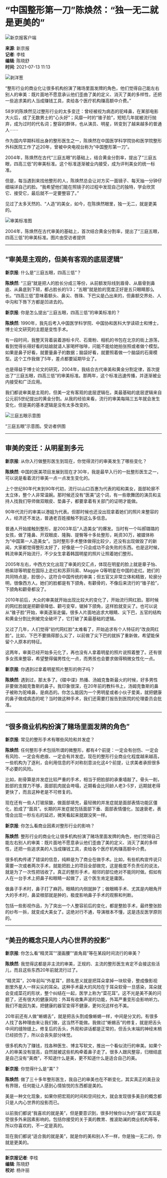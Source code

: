 # “中国整形第一刀”陈焕然：“独一无二就是更美的”

![新京报客户端](https://static.bjnews.com.cn/wap/img/top-logo.png)

**来源**: 新京报  
**记者**: 李桂  
**编辑**: 陈晓舒  
**时间**: 2021-07-13 11:13  

![剥洋葱](https://media.bjnews.com.cn/column/2023/08/01/5350564595532639851.jpg)

“整形行业的商业化让很多机构扮演了赌场里面发牌的角色，他们觉得自己能左右别人的审美：既片面地不愿意承认他们歪曲了美的定义、消灭了美的多样性，还把一些追求美的人当成赚钱工具，卖给各个医疗机构赚高额中介费。”

58岁的陈焕然见过整形行业的太多变迁：曾经被视为病态的驼峰鼻，在某部电影大火后，成了无数男士的“心头好”；风靡一时的“锥子脸”，短短几年就被流行抛弃，成为过时的代名词；整容的群体，也从演员、明星，转变到了越来越多的普通人⋯⋯

作为国内早期科班出身的整形医生之一，陈焕然在中国医学科学院协和医学院整形外科医院工作了近20年，曾被中央电视台称为“中国整形第一刀”。

2004年，陈焕然在古代“三庭五眼”的基础上，结合黄金分割率，提出了“三庭五眼，四高三低”的审美标准。这个标准逐渐被业内接受，成为评判美女的统一标准。

但是，每当遇到来找他整形的人，陈焕然总会让对方买一面镜子、每天抽一分钟仔细端详自己的脸。“我希望他们能在照镜子的过程中发现自己的独特，学会欣赏它、接受它，最后就不一定要整容了。”

见过了太多天然的、“人造”的美女，如今，在陈焕然眼里，独一无二，就是更美的。

![审美标准图](https://media.bjnews.com.cn/image/2021/07/13/5078971316040706298.png)

2004年，陈焕然在古代审美的基础上，首次结合黄金分割率，提出了“三庭五眼，四高三低”的审美标准。图片由受访者提供

---

## “审美是主观的，但美有客观的底层逻辑”

**新京报**: 什么是“三庭五眼，四高三低”？

**陈焕然**: “三庭”就是把人的脸长分成三等份，从前额发际线到眉骨、从眉骨到鼻底、从鼻底到下颏，都占脸长的1/3；“五眼”就是脸的宽度正好是五只眼睛那么长。“四高三低”意味着额头、鼻尖、唇珠、下巴尖是凸出来的，但鼻额交界处、人中沟和下唇下方都是凹进去的。

**新京报**: 你是怎么提出“三庭五眼，四高三低”的审美标准的？

**陈焕然**: 1990年，我先后考入中国医学科学院、中国协和医科大学读硕士和博士，博士论文研究的主题是变性手术。

有一段时间，我整天背着装着游标卡尺、石膏粉、相机的书包在北京的街上游荡，看到觉得长得好看的姑娘就请人家喝杯咖啡，问能不能给她拍张照或者做个模型。如果是鼻子好看，就要量鼻子的数据；脑袋好看，就要照着做一个脑袋的石膏模型。这个工作我做了5年，差点都要延期毕业了。

也是得益于博士论文的研究，2004年，我结合古代审美和黄金分割定律，首次提出了“三庭五眼，四高三低”的审美标准。那两年，这个标准迅速传播，并逐渐被业内接受和广泛应用。

我们都说审美是主观的，但美一定有客观的底层逻辑在。美最基础的底层逻辑来自公元前5世纪提出的黄金分割。从我的经验来看，流行的审美每隔三五年就会发生变化，但是美的基本逻辑是没有太多改变的。

![三庭五眼示意图](https://media.bjnews.com.cn/image/2021/07/13/5078971313893221692.jpeg)

“三庭五眼”示意图。受访者供图

---

## 审美的变迁：从明星到多元

**新京报**: 从你入行做整形医生到现在，你觉得流行的审美发生了哪些变化？

**陈焕然**: 中国的医美项目发展到现在才30年，我是最早入行的一批整形医生之一，可以说是看着流行审美一点一点发生变化的。

上个世纪80年代末到90年代初，流行以山口百惠为代表的昭和美女，面部轮廓不太立体，整个人非常温婉。那时候还没有“医美”这个词，有一些歌舞团的演员和主持人找我们导师做双眼皮、垫鼻子，都要拿着有关部门的证明才能做。

90年代流行的审美以港姐为代表。但那时候也还没出现拿着她们的照片来整容的人，经济还不发达，普通老百姓接触不到这么多信息。

普通人开始接触到整形，是2003年后“人造美女”的爆发。当时有一个叫郝璐璐的女孩，做了隆鼻、开双眼皮、隆胸、提臀等十多处整形，耗资30万，被媒体称为“中国第一人造美女”。当时整形手术整体做得比较少，还没有出现做毁了的新闻，大家都觉得整形太好了，好像是一个只会成功不会失败的东西。也是这时候，韩流审美开始流行，不少女生拿着韩国明星的照片让照着她们整形。

2005年左右，中西方文化出现了审美的交汇点，体现在明星的脸上就是章子怡、杨紫琼等明星在国际上走红和苏菲玛索、Maggie Q等明星在中国的走红。她们的共同特点是，脸很小，这符合中国传统的审美；但五官又非常立体和精致，轮廓分明，很像西方人。她们的脸都是有下颌角，有颧骨的，不像后来流行的“锥子脸”，下颌角和颧骨都没了。

2010年前后，大众的审美就开始出现比较大的变化了，开始流行网红脸。那时候的网红脸就是把颧骨降低、颧弓变窄，锯掉下颌角，这样脸就变尖了。也可以说从“锥子脸”开始，审美逐渐走偏，很多人片面地追求大眼睛、尖下巴，五官的结构和黄金分割比例被完全破坏了，它打破了美最基础的逻辑。

又过了几年，人们觉得“初代网红脸”太难看了，开始追求有个人特征的“改良网红脸”。比如，下巴不要搞得那么尖了，以前做了尖下巴的就拆了重新做，希望能保留个人原本的特征。

这两年，审美已经开始多元化了，再也没有人拿着明星的照片说照着整了。还有很多女孩来整容，希望整得偏男性化一点，而男孩也会要求做得稍微女性化一点。

**新京报**: 你遇到过拿着明星照片整形的例子吗？

**陈焕然**: 遇到过，那太多了。《碟中谍》热播、汤姆克鲁斯最火的时候，好多男性非要做汤姆克鲁斯的鼻子。我印象很深，在20年前的教科书上，汤姆克鲁斯的鼻子被称为驼峰鼻，是病态的。你怎么能因为一个男明星或者小伙子爱美，就把健康的鼻子做成病态的呢？当时做这种手术，我们还需要打报告到医院的伦理委员会批准。

---

## “很多商业机构扮演了赌场里面发牌的角色”

**新京报**: 常见的整形手术有哪些风险和并发症？

**陈焕然**: 任何整形手术包括所谓的微整形，都有4个前提：一定会有创伤、一定会有风险、一定会有疤痕、一定会有并发症。现在的整形行业商业化程度越来越高，一些机构为了逐利，会利用信息的不对称刻意淡化这4个前提，让求美者承担很多不必要的风险。

比如，削骨算是并发症比较严重的手术，相当于把脸部的承重墙敲了。骨头一削，脸部的支撑力不够，面部肌肉就会垮塌，近期看会比同龄人老3-5岁，远期就老得更快了，而且这种老是不可修复的。

现在还有一些人打玻尿酸，做面部填充，最轻微的并发症就是面部表情功能区僵化，脸成了“面具”。长期的并发症就包括面部下垂、面部表情僵化，加速衰老，表情会出现一秒左右的延迟，微笑看起来就跟没笑一样。

**新京报**: 你怎么看商业因素对整形行业的影响？

**陈焕然**: 整形行业的商业化让很多机构扮演了赌场里面发牌的角色，他们觉得自己能左右别人的审美：既片面地不愿意承认他们歪曲了美的定义、消灭了美的多样性，还把一些追求美的人当成赚钱工具，卖给各个医疗机构赚高额中介费。

很多机构传递了错误的信息，纯粹是为了商业在做手术。比如，有些机构宣传说只需要一次或者两次手术，就能把脸上的项目全部做完，这是极度不负责任的说法，就是为了一次性把钱收了。真正的整形手术，相邻的部位绝对不能同时做。假如有人在一台手术上把鼻子和眼睛一起做了，这个医生肯定是庸医。

做鼻子手术时，鼻子打了麻药，眼睛的内侧就肿了；做眼睛手术、尤其是内眼角开大的手术时，鼻梁根部就是肿的，极度影响鼻子手术的观察和判断。

包括一些影视作品，为了突出一个人整容前后的变化，都是整脸手术，最终整张脸的纱布一拆，就变成大美女了。这绝对行不通，导演根本不懂，这是违反医学原则的。

---

## “美丑的概念只是人内心世界的投影”

**新京报**: 你怎么看“精灵耳”“漫画腰”“直角肩”等在某段时间流行的审美？

**陈焕然**: 我觉得这都是非主流的审美，正规的、主流的整形医生肯定不会接这些活儿，而且这些东西20年前就流行过了。

“精灵耳”，20年前叫“外星耳”，顾名思义就是把耳朵拿掉一块软骨，整成像影视剧里外星人一样尖尖的耳朵。这种手术最大的风险在于耳朵软骨一旦感染，耳朵就会变成菜花的形状，整个纠结在一起，医学上称为“菜花耳”。这不光是美不美的问题了，还有很大的健康风险：外耳有收集声波的功能，外耳严重变形会影响听力。我们不能因为美，把健康的器官变得不健康，更何况这样也不美。

20年前还有人做“蜥蜴舌”，就是把舌头割成像蜥蜴一样，中间是分叉的。有很多人找了各种理由来让我们做，这当然不能做。我做过“蜥蜴舌”的修复，就是把舌头中间的缝隙缝上。修复后的舌头，外观和讲话都是正常的，但舌头末端的神经末梢已经损伤了，所以会丧失部分味觉。

很多机构为了赚钱，找各种医生、博主写软文，推出一个看似流行的审美。如果个人的审美没有提高，自然就被这些机构牵着鼻子走了。很多人跟风整容，归根结底是自己没有“美商”，不知道什么是美，更不知道什么是适合自己的美。

**新京报**: 你觉得什么是“美”？

**陈焕然**: 做了三十多年整形医生，我自己的审美也在不断变化，其实真正的美丑没有界限，任何能让人感到心情愉悦的东西都是美的。

美是一种文化现象，如果你把宏观的时间和空间拉大，就会发现很多美丑的概念都只是人内心世界的投影而已。

以前我们都说“我喜欢的就是美”，但是要意识到，很多时候你以为的“喜欢”其实是受很多外来因素影响的。包括你接受的关于美的教育、推波助澜的商业机构等等，所以你喜欢的，不一定是真的。

现在我们都说“适合我的就是美”，就是你的美和别人不一样，你是独一无二的，你就是更美的。

---

**新京报记者**: 李桂  
**编辑**: 陈晓舒  
**校对**: 杨许丽